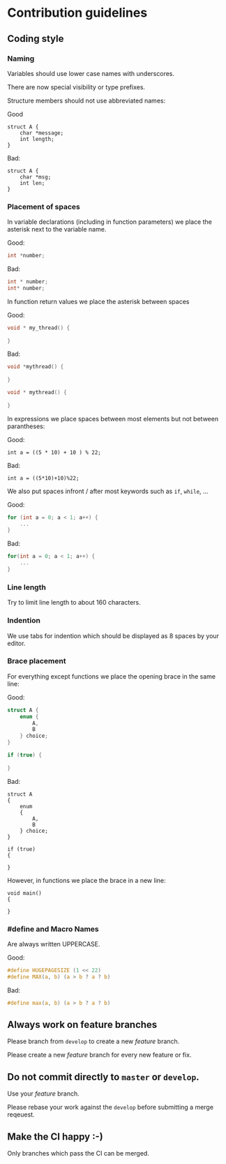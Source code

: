 # Contribution guidelines

## Coding style

### Naming

Variables should use lower case names with underscores.

There are now special visibility or type prefixes.

Structure members should not use abbreviated names:

Good
```
struct A {
    char *message;
    int length;
}
```

Bad:
```
struct A {
    char *msg;
    int len;
}
```

### Placement of spaces

In variable declarations (including in function parameters) we place the asterisk next to the variable name.

Good:
```c
int *number;
```

Bad:
```c
int * number;
int* number;
```

In function return values we place the asterisk between spaces

Good:
```c
void * my_thread() {
    
}
```

Bad:
```c
void *mythread() {
    
}

void * mythread() {
    
}
```

In expressions we place spaces between most elements but not between parantheses:

Good:
```
int a = ((5 * 10) + 10 ) % 22;
```

Bad:
```
int a = ((5*10)+10)%22;
```

We also put spaces infront / after most keywords such as `if`, `while`, ...

Good:
```c
for (int a = 0; a < 1; a++) {
    ...
}
```

Bad:
```c
for(int a = 0; a < 1; a++) {
    ...
}
```

### Line length

Try to limit line length to about 160 characters.

### Indention

We use tabs for indention which should be displayed as 8 spaces by your editor.

### Brace placement

For everything except functions we place the opening brace in the same line:

Good:
```c
struct A {
    enum {
        A,
        B
    } choice;
}

if (true) {
    
}
```

Bad:
```
struct A
{
    enum
    {
        A,
        B
    } choice;
}

if (true)
{
    
}
```

However, in functions we place the brace in a new line:

```
void main()
{
    
}
```

### #define and Macro Names

Are always written UPPERCASE.

Good:
```c
#define HUGEPAGESIZE (1 << 22)
#define MAX(a, b) (a > b ? a ? b)
```

Bad:
```c
#define max(a, b) (a > b ? a ? b)
```

## Always work on feature branches

Please branch from `develop` to create a new _feature_ branch.

Please create a new _feature_ branch for every new feature or fix.

## Do not commit directly to `master` or `develop`.

Use your _feature_ branch.

Please rebase your work against the `develop` before submitting a merge reqeuest.

## Make the CI happy :-)

Only branches which pass the CI can be merged.
